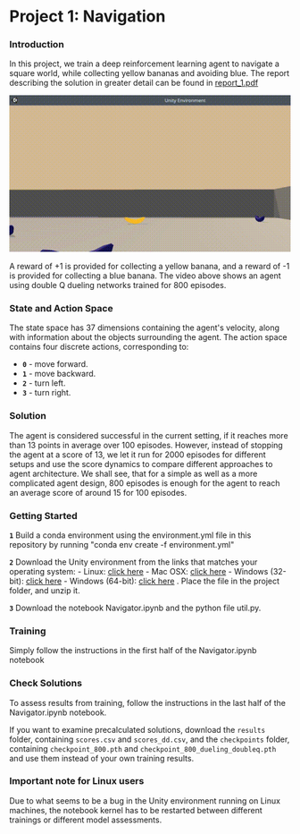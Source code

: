 [//]: # (Image References)

[image1]: https://github.com/aldebaransearch/udacity_drl/blob/main/yellow_bananas_step_800.gif "Trained Agent"

# Project 1: Navigation

### Introduction

In this project, we train a deep reinforcement learning agent to navigate a square world, while collecting yellow bananas and avoiding blue. The report describing the solution in greater detail can be found in [report_1.pdf](https://github.com/aldebaransearch/udacity_drl_project_1/blob/main/report_1.pdf)  

![Trained Agent][image1]

A reward of +1 is provided for collecting a yellow banana, and a reward of -1 is provided for collecting a blue banana.  The video above shows an agent using double Q dueling networks trained for 800 episodes.  

### State and Action Space
The state space has 37 dimensions containing the agent's velocity, along with information about the objects surrounding the agent. The action space contains four discrete actions, corresponding to:
- **`0`** - move forward.
- **`1`** - move backward.
- **`2`** - turn left.
- **`3`** - turn right.

### Solution
The agent is considered successful in the current setting, if it reaches more than 13 points in average over 100 episodes. However, instead of stopping the agent at a score of 13, we let it run for 2000 episodes for different setups and use the score dynamics to compare different approaches to agent architecture. We shall see, that for a simple as well as a more complicated agent design, 800 episodes is enough for the agent to reach an average score of around 15 for 100 episodes.

### Getting Started
**`1`** Build a conda environment using the environment.yml file in this repository by running "conda env create -f environment.yml"

**`2`** Download the Unity environment from the links that matches your operating system:
    - Linux: [click here](https://s3-us-west-1.amazonaws.com/udacity-drlnd/P1/Banana/Banana_Linux.zip)
    - Mac OSX: [click here](https://s3-us-west-1.amazonaws.com/udacity-drlnd/P1/Banana/Banana.app.zip)
    - Windows (32-bit): [click here](https://s3-us-west-1.amazonaws.com/udacity-drlnd/P1/Banana/Banana_Windows_x86.zip)
    - Windows (64-bit): [click here](https://s3-us-west-1.amazonaws.com/udacity-drlnd/P1/Banana/Banana_Windows_x86_64.zip)
. Place the file in the project folder, and unzip it.

**`3`** Download the notebook Navigator.ipynb and the python file util.py.

### Training
Simply follow the instructions in the first half of the Navigator.ipynb notebook

### Check Solutions
To assess results from training, follow the instructions in the last half of the Navigator.ipynb notebook. 

If you want to examine precalculated solutions, download the `results` folder, containing `scores.csv` and `scores_dd.csv`, and the `checkpoints` folder, containing `checkpoint_800.pth` and `checkpoint_800_dueling_doubleq.pth` and use them instead of your own training results.

### Important note for Linux users
Due to what seems to be a bug in the Unity environment running on Linux machines, the notebook kernel has to be restarted between different trainings or different model assessments.



